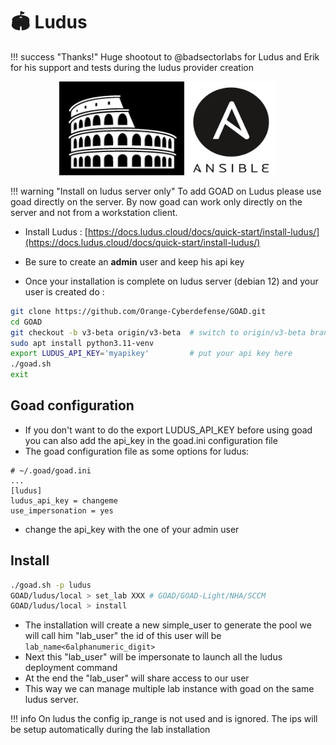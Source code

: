 # 🏟️ Ludus

!!! success "Thanks!"
    Huge shootout to @badsectorlabs for Ludus and Erik for his support and tests during the ludus provider creation

<div align="center">
  <img alt="ludus" width="200" height="150" src="./../img/icon_ludus.png">
  <img alt="icon_ansible" width="145"  height="150" src="./../img/icon_ansible.png">
</div>

!!! warning "Install on ludus server only"
    To add GOAD on Ludus please use goad directly on the server.
    By now goad can work only directly on the server and not from a workstation client.

- Install Ludus : [https://docs.ludus.cloud/docs/quick-start/install-ludus/](https://docs.ludus.cloud/docs/quick-start/install-ludus/)

- Be sure to create an **admin** user and keep his api key
- Once your installation is complete on ludus server (debian 12) and your user is created do :

```bash
git clone https://github.com/Orange-Cyberdefense/GOAD.git
cd GOAD
git checkout -b v3-beta origin/v3-beta  # switch to origin/v3-beta branch
sudo apt install python3.11-venv
export LUDUS_API_KEY='myapikey'         # put your api key here
./goad.sh
exit
```

## Goad configuration

- If you don't want to do the export LUDUS_API_KEY before using goad you can also add the api_key in the goad.ini configuration file
- The goad configuration file as some options for ludus:

```
# ~/.goad/goad.ini
...
[ludus]
ludus_api_key = changeme
use_impersonation = yes
```

- change the api_key with the one of your admin user

## Install

```bash
./goad.sh -p ludus
GOAD/ludus/local > set_lab XXX # GOAD/GOAD-Light/NHA/SCCM
GOAD/ludus/local > install
```

- The installation will create a new simple_user to generate the pool we will call him "lab_user" the id of this user will be `lab_name<6alphanumeric_digit>`
- Next this "lab_user" will be impersonate to launch all the ludus deployment command
- At the end the "lab_user" will share access to our user
- This way we can manage multiple lab instance with goad on the same ludus server.

!!! info
    On ludus the config ip_range is not used and is ignored. The ips will be setup automatically during the lab installation